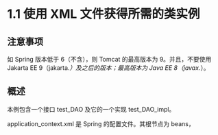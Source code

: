 # 1.1 使用 XML 文件获得所需的类实例

## 注意事项

如 Spring 版本低于 6（不含），则 Tomcat 的最高版本为 9。并且，不要使用 Jakarta EE 9（jakarta.*）及之后的版本；最高版本为 Java EE 8（javax.*）。

## 概述

本例包含一个接口 test_DAO 及它的一个实现 test_DAO_impl。

application_context.xml 是 Spring 的配置文件。其根节点为 beans，